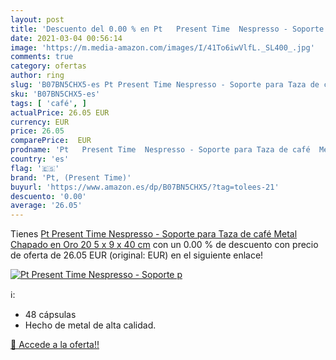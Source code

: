 ```yaml
---
layout: post
title: 'Descuento del 0.00 % en Pt   Present Time  Nespresso - Soporte p'
date: 2021-03-04 00:56:14
image: 'https://m.media-amazon.com/images/I/41To6iwVlfL._SL400_.jpg'
comments: true
category: ofertas
author: ring
slug: 'B07BN5CHX5-es Pt Present Time Nespresso - Soporte para Taza de café...'
sku: 'B07BN5CHX5-es'
tags: [ 'café', ]
actualPrice: 26.05 EUR
currency: EUR
price: 26.05
comparePrice:  EUR
prodname: 'Pt   Present Time  Nespresso - Soporte para Taza de café  Metal  Chapado en Oro  20 5 x 9 x 40 cm'
country: 'es'
flag: '🇪🇸'
brand: 'Pt, (Present Time)'
buyurl: 'https://www.amazon.es/dp/B07BN5CHX5/?tag=tolees-21'
descuento: '0.00'
average: '26.05'
---
```


Tienes [Pt   Present Time  Nespresso - Soporte para Taza de café  Metal  Chapado en Oro  20 5 x 9 x 40 cm](https://www.amazon.es/dp/B07BN5CHX5/?tag=tolees-21) con un 0.00 % de descuento con precio de oferta de 26.05 EUR (original:  EUR) en el siguiente enlace!

[![Pt   Present Time  Nespresso - Soporte p](https://m.media-amazon.com/images/I/41To6iwVlfL._SL400_.jpg)](https://www.amazon.es/dp/B07BN5CHX5/?tag=tolees-21)

ℹ️:

- 48 cápsulas
- Hecho de metal de alta calidad.

[🛒 Accede a la oferta!!](https://www.amazon.es/dp/B07BN5CHX5/?tag=tolees-21)
